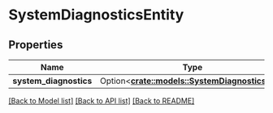 # SystemDiagnosticsEntity

## Properties

Name | Type | Description | Notes
------------ | ------------- | ------------- | -------------
**system_diagnostics** | Option<[**crate::models::SystemDiagnosticsDto**](SystemDiagnosticsDTO.md)> |  | [optional]

[[Back to Model list]](../README.md#documentation-for-models) [[Back to API list]](../README.md#documentation-for-api-endpoints) [[Back to README]](../README.md)


